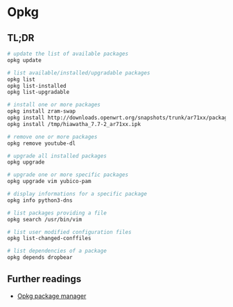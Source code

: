 # Opkg

## TL;DR

```sh
# update the list of available packages
opkg update

# list available/installed/upgradable packages
opkg list
opkg list-installed
opkg list-upgradable

# install one or more packages
opkg install zram-swap
opkg install http://downloads.openwrt.org/snapshots/trunk/ar71xx/packages/hiawatha_7.7-2_ar71xx.ipk
opkg install /tmp/hiawatha_7.7-2_ar71xx.ipk

# remove one or more packages
opkg remove youtube-dl

# upgrade all installed packages
opkg upgrade

# upgrade one or more specific packages
opkg upgrade vim yubico-pam

# display informations for a specific package
opkg info python3-dns

# list packages providing a file
opkg search /usr/bin/vim

# list user modified configuration files
opkg list-changed-conffiles

# list dependencies of a package
opkg depends dropbear
```

## Further readings

- [Opkg package manager]

[opkg package manager]: https://openwrt.org/docs/guide-user/additional-software/opkg
